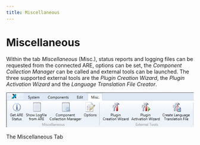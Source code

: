 ```yaml
---
title: Miscellaneous
---
```


# Miscellaneous

Within the tab _Miscellaneous_ (Misc.), status reports and logging files can be requested from the connected ARE, options can be set, the _Component Collection Manager_ can be called and external tools can be launched. The three supported external tools are the _Plugin Creation Wizard_, the _Plugin Activation Wizard_ and the _Language Translation File Creator_.

![Screenshot: The Miscellaneous Tab](./img/miscellaneous_tab.png "Screenshot: The Miscellaneous Tab")

The Miscellaneous Tab